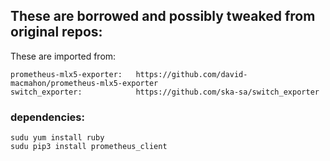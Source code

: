 ## These are borrowed and possibly tweaked from original repos:


These are imported from:
```
prometheus-mlx5-exporter:   https://github.com/david-macmahon/prometheus-mlx5-exporter
switch_exporter:            https://github.com/ska-sa/switch_exporter
```

### dependencies:
```
sudu yum install ruby
sudu pip3 install prometheus_client
```

